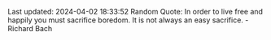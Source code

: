 Last updated: 2024-04-02 18:33:52
Random Quote: In order to live free and happily you must sacrifice boredom. It is not always an easy sacrifice. - Richard Bach